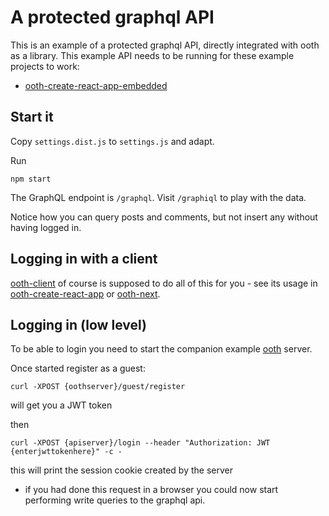 # A protected graphql API

This is an example of a protected graphql API, directly integrated with ooth as a library.
This example API needs to be running for these example projects to work:

* [ooth-create-react-app-embedded](../ooth-create-react-app-embedded)

## Start it

Copy `settings.dist.js` to `settings.js` and adapt.

Run

```
npm start
```

The GraphQL endpoint is `/graphql`. Visit `/graphiql` to play with the data.

Notice how you can query posts and comments, but not insert any without having logged in.

## Logging in with a client

[ooth-client](../../packages/ooth-client) of course is supposed to do all of this for you - see its usage in [ooth-create-react-app](../ooth-create-react-app) or  [ooth-next](../ooth-next).

## Logging in (low level)

To be able to login you need to start the companion example [ooth](../ooth) server.

Once started register as a guest:

```
curl -XPOST {oothserver}/guest/register
```

will get you a JWT token

then

```
curl -XPOST {apiserver}/login --header "Authorization: JWT {enterjwttokenhere}" -c -
```

this will print the session cookie created by the server
- if you had done this request in a browser you could now start performing write queries to the graphql api.